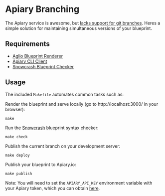 # Apiary Branching

The Apiary service is awesome, but [lacks support for git branches][apiary-branches]. Heres a simple solution for maintaining simultaneous versions of your blueprint.

## Requirements

* [Aglio Blueprint Renderer][aglio]
* [Apiary CLI Client][apiary-client]
* [Snowcrash Blueprint Checker][snowcrash]

## Usage
The included `Makefile` automates common tasks such as:

Render the blueprint and serve locally (go to http://localhost:3000/ in your browser):
```shell
make
```

Run the [Snowcrash][snowcrash] blueprint syntax checker:
```shell
make check
```

Publish the current branch on your development server:
```shell
make deploy
```

Publish your blueprint to Apiary.io:
```shell
make publish
```
Note: You will need to set the `APIARY_API_KEY` environment variable with your Apiary token, which you can obtain [here][apiary-token].

[aglio]: https://github.com/danielgtaylor/aglio
[nodejs]: http://nodejs.org/
[apiary]: http://apiary.io/
[apiary-client]: https://github.com/apiaryio/apiary-client
[snowcrash]: https://github.com/apiaryio/snowcrash
[apiary-branches]: http://support.apiary.io/forums/120125-general/suggestions/2980709-support-versioned-documentation-through-git-branch
[apiary-token]: https://login.apiary.io/tokens
